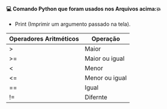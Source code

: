 #### :computer: Comando Python que foram usados nos Arquivos acima::boom:
- Print (Imprimir um argumento passado na tela).


| Operadores Aritméticos | Operação                  |
|------------------------|---------------------------|
| >                      | Maior                     |
| >=                     | Maior ou igual            |
| <                      | Menor                     |
| <=                     | Menor ou igual            |
| ==                     | Igual                     |
| !=                     | Difernte                  |
